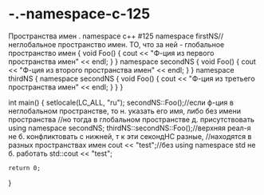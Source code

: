 # -.-namespace-c-125
Пространства имен  . namespace c++   #125
namespace firstNS//неглобальное пространство имен. ТО, что за ней - глобальное пространство имен
{
	void Foo()
	{
		cout << "Ф-ция из первого пространства имен" << endl;
	}
}
namespace secondNS
{
	void Foo()
	{
		cout << "Ф-ция из второго пространства имен" << endl;
	}
}
namespace thirdNS
{
	namespace secondNS
	{
		void Foo()
		{
			cout << "Ф-ция из третьего пространства имен" << endl;
		}
	}
}

int main()
{
	setlocale(LC_ALL, "ru");
    secondNS::Foo();//если ф-ция в неглобальном пространстве, то н. указать его имя, либо без имени пространства
	//но тогда в глобальном пространстве д. присутствовать using namespace secondNS;
	thirdNS::secondNS::Foo();//верхняя реал-я не б. конфликтовать с нижней, т к эти секондНС разные,
	//находятся в разных пространствах имен
	cout << "test";//без using namespace std не б. работать
	std::cout << "test";
	
	return 0;
}



